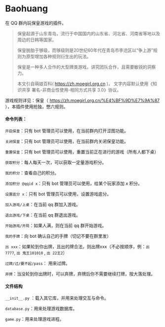 # Baohuang

在 QQ 群内玩保皇游戏的插件。

>保皇起源于山东青岛，流行于中国国内的山东省、河北省、河南省等地以及周边的日韩等国家。
>
>保皇脱胎于够级，而够级则是20世纪60年代在青岛市李沧区以“争上游”规则为原型增加各种规则衍生出的玩法。
>
>保皇是一种多人合作的大型牌类游戏，讲究团队合作，且需要敏锐的洞察力。
>
>本文引自萌娘百科( https://zh.moegirl.org.cn )， 文字内容默认使用《知识共享 署名-非商业性使用-相同方式共享 3.0》协议。


游戏规则详见：保皇（ https://zh.moegirl.org.cn/%E4%BF%9D%E7%9A%87 ），本插件使用抢独，憋六规则。

#### 命令列表：

`开启保皇`：只有 bot 管理员可以使用，在当前群内打开涩图功能。

`关闭保皇`：只有 bot 管理员可以使用，在当前群内关闭保皇功能。

`重置保皇`：只有 bot 管理员可以使用，重置当前正在进行的游戏（所有人都下桌）

`获取积分`：每人每天一次，可以获取一定量游戏积分。

`我的积分`：查看自己的积分。

`添加积分 @qqid x`：只有 bot 管理员可以使用，给某个玩家添加 $x$ 积分。

`设置底分 x`：只有 bot 管理员可以使用，设置游戏底分。

`加入游戏/上桌`：在当前 qq 群加入游戏。

`退出游戏/下桌`：在当前 qq 群退出游戏。

`开始游戏/开局`：如果人满，则在当前 qq 群开始游戏。

`我的手牌`：向 bot 确认自己的手牌（切记不要在群里发）

`出 xxx`：如果轮到你出牌，且出的牌合法，则出牌xxx（不必按顺序，例：`出 7777`,  `出 鬼王101010` , `出 22王2`）

`过牌/过/要不起/pass`： 用来过牌。

`弃牌`：当没轮到你出牌时，可以弃牌，弃牌后你不需要继续打牌，按大落处理。

####  文件结构

`__init__.py` ：载入其它库，并用来处理交互与命令。

`database.py`：用来处理游戏数据库。

`game.py`：用来处理游戏进程。
